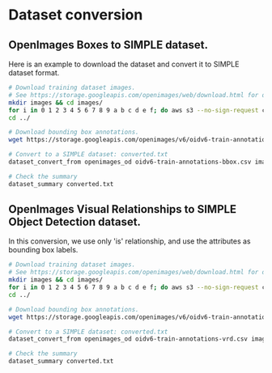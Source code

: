 # Dataset conversion

## OpenImages Boxes to SIMPLE dataset.

Here is an example to download the dataset and convert it to SIMPLE dataset format.

```zsh
# Download training dataset images.
# See https://storage.googleapis.com/openimages/web/download.html for details.
mkdir images && cd images/
for i in 0 1 2 3 4 5 6 7 8 9 a b c d e f; do aws s3 --no-sign-request cp s3://openimages-dataset/tar/train_$i.tar.gz . && tar zxvf train_$i.tar.gz && rm train_$i.tar.gz; done
cd ../

# Download bounding box annotations.
wget https://storage.googleapis.com/openimages/v6/oidv6-train-annotations-bbox.csv

# Convert to a SIMPLE dataset: converted.txt
dataset_convert_from openimages_od oidv6-train-annotations-bbox.csv images/ converted.txt

# Check the summary
dataset_summary converted.txt
```

## OpenImages Visual Relationships to SIMPLE Object Detection dataset.

In this conversion, we use only 'is' relationship, and use the attributes as bounding box labels. 

```zsh
# Download training dataset images.
# See https://storage.googleapis.com/openimages/web/download.html for details.
mkdir images && cd images/
for i in 0 1 2 3 4 5 6 7 8 9 a b c d e f; do aws s3 --no-sign-request cp s3://openimages-dataset/tar/train_$i.tar.gz . && tar zxvf train_$i.tar.gz && rm train_$i.tar.gz; done
cd ../

# Download bounding box annotations.
wget https://storage.googleapis.com/openimages/v6/oidv6-train-annotations-vrd.csv

# Convert to a SIMPLE dataset: converted.txt
dataset_convert_from openimages_od oidv6-train-annotations-vrd.csv images/ converted.txt

# Check the summary
dataset_summary converted.txt
```


